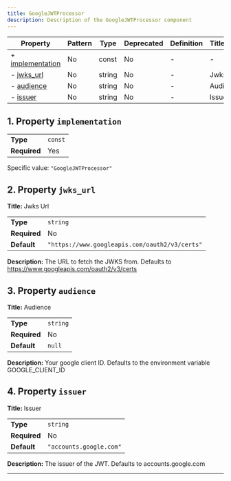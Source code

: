 ```yaml
---
title: GoogleJWTProcessor
description: Description of the GoogleJWTProcessor component
---
```


| Property                             | Pattern | Type   | Deprecated | Definition | Title/Description |
| ------------------------------------ | ------- | ------ | ---------- | ---------- | ----------------- |
| + [implementation](#implementation ) | No      | const  | No         | -          | -                 |
| - [jwks_url](#jwks_url )             | No      | string | No         | -          | Jwks Url          |
| - [audience](#audience )             | No      | string | No         | -          | Audience          |
| - [issuer](#issuer )                 | No      | string | No         | -          | Issuer            |

## <a name="implementation"></a>1. Property `implementation`

|              |         |
| ------------ | ------- |
| **Type**     | `const` |
| **Required** | Yes     |

Specific value: `"GoogleJWTProcessor"`

## <a name="jwks_url"></a>2. Property `jwks_url`

**Title:** Jwks Url

|              |                                                |
| ------------ | ---------------------------------------------- |
| **Type**     | `string`                                       |
| **Required** | No                                             |
| **Default**  | `"https://www.googleapis.com/oauth2/v3/certs"` |

**Description:** The URL to fetch the JWKS from. Defaults to https://www.googleapis.com/oauth2/v3/certs

## <a name="audience"></a>3. Property `audience`

**Title:** Audience

|              |          |
| ------------ | -------- |
| **Type**     | `string` |
| **Required** | No       |
| **Default**  | `null`   |

**Description:** Your google client ID. Defaults to the environment variable GOOGLE_CLIENT_ID

## <a name="issuer"></a>4. Property `issuer`

**Title:** Issuer

|              |                         |
| ------------ | ----------------------- |
| **Type**     | `string`                |
| **Required** | No                      |
| **Default**  | `"accounts.google.com"` |

**Description:** The issuer of the JWT. Defaults to accounts.google.com

----------------------------------------------------------------------------------------------------------------------------
